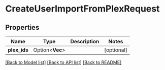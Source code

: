 # CreateUserImportFromPlexRequest

## Properties

Name | Type | Description | Notes
------------ | ------------- | ------------- | -------------
**plex_ids** | Option<**Vec<String>**> |  | [optional]

[[Back to Model list]](../README.md#documentation-for-models) [[Back to API list]](../README.md#documentation-for-api-endpoints) [[Back to README]](../README.md)


